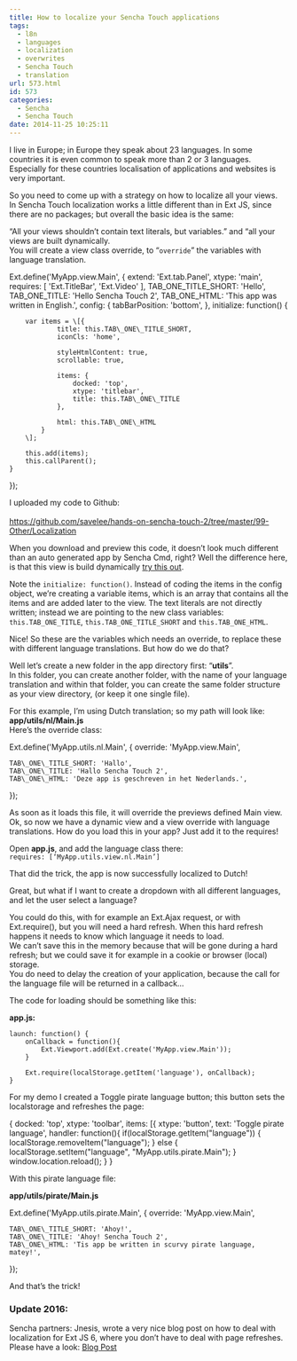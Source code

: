 ```yaml
---
title: How to localize your Sencha Touch applications
tags:
  - l8n
  - languages
  - localization
  - overwrites
  - Sencha Touch
  - translation
url: 573.html
id: 573
categories:
  - Sencha
  - Sencha Touch
date: 2014-11-25 10:25:11
---
```


I live in Europe; in Europe they speak about 23 languages. In some countries it is even common to speak more than 2 or 3 languages. Especially for these countries localisation of applications and websites is very important.

So you need to come up with a strategy on how to localize all your views.  
In Sencha Touch localization works a little different than in Ext JS, since there are no packages; but overall the basic idea is the same:

“All your views shouldn’t contain text literals, but variables.” and “all your views are built dynamically.  
You will create a view class override, to “`override`” the variables with language translation.

Ext.define('MyApp.view.Main', {
    extend: 'Ext.tab.Panel',
    xtype: 'main',
    requires: \[
        'Ext.TitleBar',
        'Ext.Video'
    \],
    TAB\_ONE\_TITLE_SHORT: 'Hello',
    TAB\_ONE\_TITLE: 'Hello Sencha Touch 2',
    TAB\_ONE\_HTML: 'This app was written in English.',
    config: {
        tabBarPosition: 'bottom',
    },
    initialize: function() {

        var items = \[{
                title: this.TAB\_ONE\_TITLE_SHORT,
                iconCls: 'home',

                styleHtmlContent: true,
                scrollable: true,

                items: {
                    docked: 'top',
                    xtype: 'titlebar',
                    title: this.TAB\_ONE\_TITLE
                },

                html: this.TAB\_ONE\_HTML
            }
        \];

        this.add(items);
        this.callParent();
    }
});

I uploaded my code to Github:  
[  
https://github.com/savelee/hands-on-sencha-touch-2/tree/master/99-Other/Localization  
](https://github.com/savelee/hands-on-sencha-touch-2/tree/master/99-Other/Localization)

When you download and preview this code, it doesn’t look much different than an auto generated app by Sencha Cmd, right? Well the difference here, is that this view is build dynamically [try this out](http://biturlz.com/GVCzYKU).

Note the `initialize: function()`. Instead of coding the items in the config object, we’re creating a variable items, which is an array that contains all the items and are added later to the view. The text literals are not directly written; instead we are pointing to the new class variables: `this.TAB_ONE_TITLE`, `this.TAB_ONE_TITLE_SHORT` and `this.TAB_ONE_HTML`.

Nice! So these are the variables which needs an override, to replace these with different language translations. But how do we do that?

Well let’s create a new folder in the app directory first: “**utils**”.  
In this folder, you can create another folder, with the name of your language translation and within that folder, you can create the same folder structure as your view directory, (or keep it one single file).

For this example, I’m using Dutch translation; so my path will look like: **app/utils/nl/Main.js**  
Here’s the override class:

Ext.define('MyApp.utils.nl.Main', {
	override: 'MyApp.view.Main',

    TAB\_ONE\_TITLE_SHORT: 'Hallo',
    TAB\_ONE\_TITLE: 'Hallo Sencha Touch 2',
    TAB\_ONE\_HTML: 'Deze app is geschreven in het Nederlands.',
});

As soon as it loads this file, it will override the previews defined Main view.  
Ok, so now we have a dynamic view and a view override with language translations. How do you load this in your app? Just add it to the requires!

Open **app.js**, and add the language class there:  
`requires: [‘MyApp.utils.view.nl.Main’]`

That did the trick, the app is now successfully localized to Dutch!

Great, but what if I want to create a dropdown with all different languages, and let the user select a language?

You could do this, with for example an Ext.Ajax request, or with Ext.require(), but you will need a hard refresh. When this hard refresh happens it needs to know which language it needs to load.  
We can’t save this in the memory because that will be gone during a hard refresh; but we could save it for example in a cookie or browser (local) storage.  
You do need to delay the creation of your application, because the call for the language file will be returned in a callback…

The code for loading should be something like this:

**app.js:**

    launch: function() {
        onCallback = function(){
            Ext.Viewport.add(Ext.create('MyApp.view.Main'));
        }

        Ext.require(localStorage.getItem('language'), onCallback);
    }

For my demo I created a Toggle pirate language button; this button sets the localstorage and refreshes the page:

{
docked: 'top',
xtype: 'toolbar',
items: \[{
    xtype: 'button',
    text: 'Toggle pirate language',
    handler: function(){
        if(localStorage.getItem("language")) {
            localStorage.removeItem("language");
        } else {
            localStorage.setItem("language", "MyApp.utils.pirate.Main");
        }
        window.location.reload();
    }
}

With this pirate language file:

**app/utils/pirate/Main.js**

Ext.define('MyApp.utils.pirate.Main', {
	override: 'MyApp.view.Main',

    TAB\_ONE\_TITLE_SHORT: 'Ahoy!',
    TAB\_ONE\_TITLE: 'Ahoy! Sencha Touch 2',
    TAB\_ONE\_HTML: 'Tis app be written in scurvy pirate language, matey!',
});

And that’s the trick!

### Update 2016:

Sencha partners: Jnesis, wrote a very nice blog post on how to deal with localization for Ext JS 6, where you don’t have to deal with page refreshes. Please have a look: [Blog Post](https://www.sencha.com/blog/internationalization-localization-with-sencha-ext-js/)